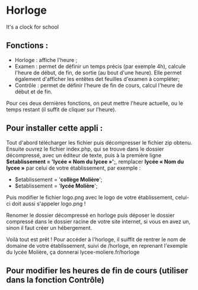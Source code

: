 # Horloge
It's a clock for school

## Fonctions :
- Horloge : affiche l'heure ;
- Examen : permet de définir un temps précis (par exemple 4h), calcule l'heure de début, de fin, de sortie (au bout d'une heure). Elle permet également d'afficher les entêtes det feuilles d'examen à compléter;
- Contrôle : permet de définir l'heure de fin de cours, calcul l'heure de début et de fin.

Pour ces deux dernières fonctions, on peut mettre l'heure actuelle, ou le temps restant (il suffit de cliquer sur l'heure).

## Pour installer cette appli :
Tout d'abord télécharger les fichier puis décompresser le fichier zip obtenu.
Ensuite ouvrez le fichier index.php, qui se trouve dans le dossier décompressé, avec un éditeur de texte, puis à la première ligne **$etablissement = 'lycée « Nom du lycee »'**;, remplacer **lycée « Nom du lycee »** par celui de votre établissement, par exemple :
- $etablissement = '**collège Molière**';
- $etablissement = '**lycée Molière**';

Puis modifier le fichier logo.png avec le logo de votre établissement, celui-ci doit aussi s'appeler logo.png !

Renomer le dossier décompressé en horloge puis déposer le dossier compressé dans le dossier racine de votre site internet, si vous en avez un, sinon il faut créer un hébergement.

Voilà tout est prêt ! Pour accéder à l'horloge, il suiffit de rentrer le nom de domaine de votre établissement, suivi de /horloge, en reprenant l'exemple du lycée Molière, ça donnerai lycee-moliere.fr/horloge


## Pour modifier les heures de fin de cours (utiliser dans la fonction Contrôle)
